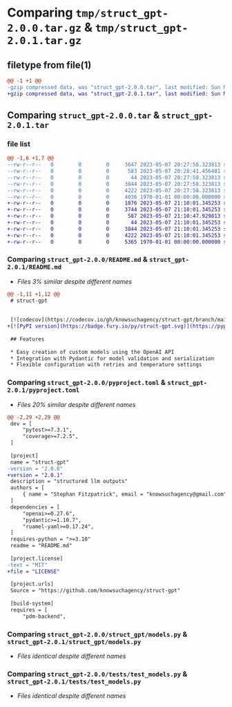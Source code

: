 # Comparing `tmp/struct_gpt-2.0.0.tar.gz` & `tmp/struct_gpt-2.0.1.tar.gz`

## filetype from file(1)

```diff
@@ -1 +1 @@
-gzip compressed data, was "struct_gpt-2.0.0.tar", last modified: Sun May  7 20:28:41 2023, max compression
+gzip compressed data, was "struct_gpt-2.0.1.tar", last modified: Sun May  7 21:10:47 2023, max compression
```

## Comparing `struct_gpt-2.0.0.tar` & `struct_gpt-2.0.1.tar`

### file list

```diff
@@ -1,6 +1,7 @@
--rw-r--r--   0        0        0     3647 2023-05-07 20:27:58.323813 struct_gpt-2.0.0/README.md
--rw-r--r--   0        0        0      583 2023-05-07 20:28:41.456481 struct_gpt-2.0.0/pyproject.toml
--rw-r--r--   0        0        0       44 2023-05-07 20:27:58.323813 struct_gpt-2.0.0/struct_gpt/__init__.py
--rw-r--r--   0        0        0     3844 2023-05-07 20:27:58.323813 struct_gpt-2.0.0/struct_gpt/models.py
--rw-r--r--   0        0        0     4222 2023-05-07 20:27:58.323813 struct_gpt-2.0.0/tests/test_models.py
--rw-r--r--   0        0        0     4036 1970-01-01 00:00:00.000000 struct_gpt-2.0.0/PKG-INFO
+-rw-r--r--   0        0        0     1076 2023-05-07 21:10:01.345253 struct_gpt-2.0.1/LICENSE
+-rw-r--r--   0        0        0     3744 2023-05-07 21:10:01.345253 struct_gpt-2.0.1/README.md
+-rw-r--r--   0        0        0      587 2023-05-07 21:10:47.929813 struct_gpt-2.0.1/pyproject.toml
+-rw-r--r--   0        0        0       44 2023-05-07 21:10:01.345253 struct_gpt-2.0.1/struct_gpt/__init__.py
+-rw-r--r--   0        0        0     3844 2023-05-07 21:10:01.345253 struct_gpt-2.0.1/struct_gpt/models.py
+-rw-r--r--   0        0        0     4222 2023-05-07 21:10:01.345253 struct_gpt-2.0.1/tests/test_models.py
+-rw-r--r--   0        0        0     5365 1970-01-01 00:00:00.000000 struct_gpt-2.0.1/PKG-INFO
```

### Comparing `struct_gpt-2.0.0/README.md` & `struct_gpt-2.0.1/README.md`

 * *Files 3% similar despite different names*

```diff
@@ -1,11 +1,12 @@
 # struct-gpt
 
 
 [![codecov](https://codecov.io/gh/knowsuchagency/struct-gpt/branch/main/graph/badge.svg?token=TMUQNTCTDI)](https://codecov.io/gh/knowsuchagency/struct-gpt)
+[![PyPI version](https://badge.fury.io/py/struct-gpt.svg)](https://pypi.org/project/struct-gpt/)
 
 ## Features
 
 * Easy creation of custom models using the OpenAI API
 * Integration with Pydantic for model validation and serialization
 * Flexible configuration with retries and temperature settings
```

### Comparing `struct_gpt-2.0.0/pyproject.toml` & `struct_gpt-2.0.1/pyproject.toml`

 * *Files 20% similar despite different names*

```diff
@@ -2,29 +2,29 @@
 dev = [
     "pytest>=7.3.1",
     "coverage>=7.2.5",
 ]
 
 [project]
 name = "struct-gpt"
-version = "2.0.0"
+version = "2.0.1"
 description = "structured llm outputs"
 authors = [
     { name = "Stephan Fitzpatrick", email = "knowsuchagency@gmail.com" },
 ]
 dependencies = [
     "openai>=0.27.6",
     "pydantic>=1.10.7",
     "ruamel-yaml>=0.17.24",
 ]
 requires-python = ">=3.10"
 readme = "README.md"
 
 [project.license]
-text = "MIT"
+file = "LICENSE"
 
 [project.urls]
 Source = "https://github.com/knowsuchagency/struct-gpt"
 
 [build-system]
 requires = [
     "pdm-backend",
```

### Comparing `struct_gpt-2.0.0/struct_gpt/models.py` & `struct_gpt-2.0.1/struct_gpt/models.py`

 * *Files identical despite different names*

### Comparing `struct_gpt-2.0.0/tests/test_models.py` & `struct_gpt-2.0.1/tests/test_models.py`

 * *Files identical despite different names*

